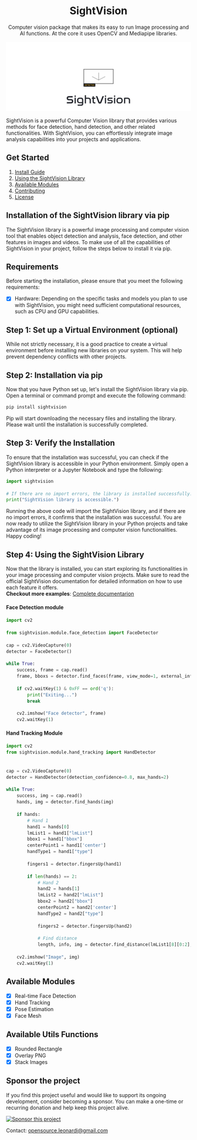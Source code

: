 <div align=center>
  <h1 align=center>SightVision</h1>
  <p align=center>Computer vision package that makes its easy to run Image processing and AI functions. At the core it uses OpenCV and Mediapipe libraries.</p>
</div>
<img src=".github/img/sightvision.jpg" alt="Snake logo">

SightVision is a powerful Computer Vision library that provides various methods for face detection, hand detection, and other related functionalities. With SightVision, you can effortlessly integrate image analysis capabilities into your projects and applications.
## Get Started
1. [Install Guide](#install-guide)
2. [Using the SightVision Library](#use)
3. [Available Modules](#module)
4. [Contributing](CONTRIBUTING.md)
5. [License](LICENSE.md)

## Installation of the SightVision library via pip
The SightVision library is a powerful image processing and computer vision tool that enables object detection and analysis, face detection, and other features in images and videos. To make use of all the capabilities of SightVision in your project, follow the steps below to install it via pip.

## Requirements
Before starting the installation, please ensure that you meet the following requirements:
- [x] Hardware: Depending on the specific tasks and models you plan to use with SightVision, you might need sufficient computational resources, such as CPU and GPU capabilities.

## Step 1: Set up a Virtual Environment (optional)

While not strictly necessary, it is a good practice to create a virtual environment before installing new libraries on your system. This will help prevent dependency conflicts with other projects.

## Step 2: Installation via pip
Now that you have Python set up, let's install the SightVision library via pip. Open a terminal or command prompt and execute the following command:
```sh
pip install sightvision
```
Pip will start downloading the necessary files and installing the library. Please wait until the installation is successfully completed.

## Step 3: Verify the Installation

To ensure that the installation was successful, you can check if the SightVision library is accessible in your Python environment. Simply open a Python interpreter or a Jupyter Notebook and type the following:
```python
import sightvision

# If there are no import errors, the library is installed successfully.
print("SightVision library is accessible.")
```
Running the above code will import the SightVision library, and if there are no import errors, it confirms that the installation was successful. You are now ready to utilize the SightVision library in your Python projects and take advantage of its image processing and computer vision functionalities. Happy coding!

<h2><a id="use">Step 4: Using the SightVision Library</a></h2>


Now that the library is installed, you can start exploring its functionalities in your image processing and computer vision projects. Make sure to read the official SightVision documentation for detailed information on how to use each feature it offers.
<br>**Checkout more examples**: [Complete documentarion](https://github.com/rexionmars/SightVision/wiki)
#### Face Detection module
```python
import cv2

from sightvision.module.face_detection import FaceDetector

cap = cv2.VideoCapture(0)
detector = FaceDetector()

while True:
    success, frame = cap.read()
    frame, bboxs = detector.find_faces(frame, view_mode=1, external_info=True, debug=False)

    if cv2.waitKey(1) & 0xFF == ord('q'):
        print("Exiting...")
        break

    cv2.imshow("Face detector", frame)
    cv2.waitKey(1)
```


#### Hand Tracking Module
```python
import cv2
from sightvision.module.hand_tracking import HandDetector


cap = cv2.VideoCapture(0)
detector = HandDetector(detection_confidence=0.8, max_hands=2)

while True:
    success, img = cap.read()
    hands, img = detector.find_hands(img)

    if hands:
        # Hand 1
        hand1 = hands[0]
        lmList1 = hand1["lmList"]
        bbox1 = hand1["bbox"]
        centerPoint1 = hand1['center']
        handType1 = hand1["type"]

        fingers1 = detector.fingersUp(hand1)

        if len(hands) == 2:
            # Hand 2
            hand2 = hands[1]
            lmList2 = hand2["lmList"]
            bbox2 = hand2["bbox"]
            centerPoint2 = hand2['center']
            handType2 = hand2["type"]

            fingers2 = detector.fingersUp(hand2)

            # Find distance
            length, info, img = detector.find_distance(lmList1[8][0:2], lmList2[8][0:2], img)

    cv2.imshow("Image", img)
    cv2.waitKey(1)
```

<h2><a id="module">Available Modules</a></h2>

- [x] Real-time Face Detection
- [x] Hand Tracking
- [x] Pose Estimation
- [x] Face Mesh

<h2><a id="module">Available Utils Functions</a></h2>

- [X] Rounded Rectangle
- [x] Overlay PNG
- [x] Stack Images

## Sponsor the project

If you find this project useful and would like to support its ongoing development, consider becoming a sponsor. You can make a one-time or recurring donation and help keep this project alive.

[![Sponsor this project](https://img.shields.io/badge/GitHub%20Sponsors-Sponsor%20this%20project-red.svg)](https://github.com/sponsors/rexionmars)

Contact: [opensource.leonardi@gmail.com](mailto:opensource.leonardi@gmail.com)
